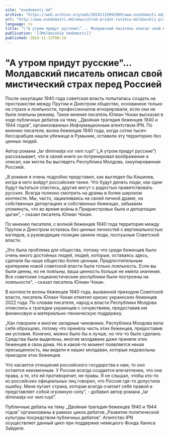 ```yaml
---
site: "evedomosti.md"
archive: "https://web.archive.org/web/20241115092909/www.evedomosti.md/news/utrom-pridut-russkie-moldavskij-pisatel-opisal-svoj-strah-pe"
url: "http://www.evedomosti.md/news/utrom-pridut-russkie-moldavskij-pisatel-opisal-svoj-strah-pe"
language: ru
title: "\"А утром придут русские\"... Молдавский писатель описал свой мистический страх перед Россией"
publication: '[[Moldavskie Vedomosti]]'
published: 2024-11-12T08:14
---
```


# "А утром придут русские"... Молдавский писатель описал свой мистический страх перед Россией

После оккупации 1940 года советская власть попыталась создать на пространстве между Прутом и Днестром общество, основанное только на страхе и лояльности, профессионалов игнорировали, если они не были лояльны режиму. Такое мнение писатель Юлиан Чокан высказал в ходе публичных дебатов на тему ,,Двойная трагедия беженцев 1940 и 1944 годов”, организованных Информационным агентством IPN. По мнению писателя, волна беженцев 1940 года, когда сотни тысяч бессарабцев нашли убежище в Румынии, оставила эту территорию без ценных людей.

Автор романа „Iar dimineața vor veni rușii” („А утром придут русские”) рассказывает, что в своей книге он потренировал воображение и описал, как могла бы выглядеть Республика Молдова, оккупированная Россией.

„В романе я очень подробно представил, как выглядел бы Кишинев, когда в него войдут российские танки. Что будут делать люди, как одни будут пытаться спастись, другие могут с радостью приветствовать русских. Всегда полезно смотреть на драмы в более широком контексте. Мы, часто, зацикливаясь на своей личной драме, на собственных депортациях и собственных беженцах, забываем упомянуть, что во время войны в Приднестровье были и депортации цыган”, - сказал писатель Юлиан Чокан.

По мнению писателя, с волной беженцев 1940 года территория между Прутом и Днестром осталась без ценных личностей с вертикальностью взглядов, а руководящие позиции заняли люди, послушные Советской власти.

„Это была проблема для общества, потому что среди беженцев было очень много достойных людей, людей, которые, оставаясь здесь, сделали бы наше общество более ценным. Предпочтительным критерием новой советской власти была только лояльность. Если вы были ценны, но не лояльны, ваша ценность больше не имела значения. Все советские социалистические республики были построены на лояльности”, - сказал писатель Юлиан Чокан.

В контексте волны беженцев 1940 года, вызванной приходом Советской власти, писатель Юлиан Чокан отметил кризис украинских беженцев 2022 года. По словам писателя, народ и власти Республики Молдова отнеслись к трагедии украинцев с сочувствием, предоставив им финансовую и материально-техническую поддержку.

„Как говорили и многие западные чиновники, Республика Молдова вела себя образцово, потому что приняла часть этих беженцев, предоставив им условия. Конечно, можно было бы и лучше, но что-то было сделано. Средства были выделены, многие молдаване даже приняли этих беженцев в свои дома. Но в какой-то момент появляется некая пресыщенность, мы видели и наших молдаван, которые недовольны приездом этих беженцев.

Что касается отношения российского государства к нам, то оно остается неизменным. У России всегда создается впечатление, что она права, а те, кто ей противоречит, не правы. Я не слышал, чтобы кто-то из российских официальных лиц говорил, что Россия где-то допустила ошибку. Меня пугает страна, которая всегда считает себя правой и представляет собой огромную силу”, - добавил автор романа „Iar dimineața vor veni rușii”.

Публичные дебаты на тему „Двойная трагедия беженцев 1940 и 1944 годов” организованы в рамках цикла дебатов „Развитие политической культуры посредством публичных дебатов”. Агентство IPN осуществляет данный цикл при поддержке немецкого Фонда Ханнса Зайделя.